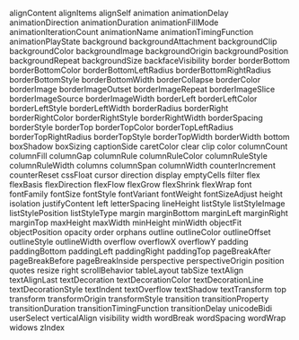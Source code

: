 alignContent
alignItems
alignSelf
animation
animationDelay
animationDirection
animationDuration
animationFillMode
animationIterationCount
animationName
animationTimingFunction
animationPlayState
background
backgroundAttachment
backgroundClip
backgroundColor
backgroundImage
backgroundOrigin
backgroundPosition
backgroundRepeat
backgroundSize
backfaceVisibility
border
borderBottom
borderBottomColor
borderBottomLeftRadius
borderBottomRightRadius
borderBottomStyle
borderBottomWidth
borderCollapse
borderColor
borderImage
borderImageOutset
borderImageRepeat
borderImageSlice
borderImageSource
borderImageWidth
borderLeft
borderLeftColor
borderLeftStyle
borderLeftWidth
borderRadius
borderRight
borderRightColor
borderRightStyle
borderRightWidth
borderSpacing
borderStyle
borderTop
borderTopColor
borderTopLeftRadius
borderTopRightRadius
borderTopStyle
borderTopWidth
borderWidth
bottom
boxShadow
boxSizing
captionSide
caretColor
clear
clip
color
columnCount
columnFill
columnGap
columnRule
columnRuleColor
columnRuleStyle
columnRuleWidth
columns
columnSpan
columnWidth
counterIncrement
counterReset
cssFloat
cursor
direction
display
emptyCells
filter
flex
flexBasis
flexDirection
flexFlow
flexGrow
flexShrink
flexWrap
font
fontFamily
fontSize
fontStyle
fontVariant
fontWeight
fontSizeAdjust
height
isolation
justifyContent
left
letterSpacing
lineHeight
listStyle
listStyleImage
listStylePosition
listStyleType
margin
marginBottom
marginLeft
marginRight
marginTop
maxHeight
maxWidth
minHeight
minWidth
objectFit
objectPosition
opacity
order
orphans
outline
outlineColor
outlineOffset
outlineStyle
outlineWidth
overflow
overflowX
overflowY
padding
paddingBottom
paddingLeft
paddingRight
paddingTop
pageBreakAfter
pageBreakBefore
pageBreakInside
perspective
perspectiveOrigin
position
quotes
resize
right
scrollBehavior
tableLayout
tabSize
textAlign
textAlignLast
textDecoration
textDecorationColor
textDecorationLine
textDecorationStyle
textIndent
textOverflow
textShadow
textTransform
top
transform
transformOrigin
transformStyle
transition
transitionProperty
transitionDuration
transitionTimingFunction
transitionDelay
unicodeBidi
userSelect
verticalAlign
visibility
width
wordBreak
wordSpacing
wordWrap
widows
zIndex
